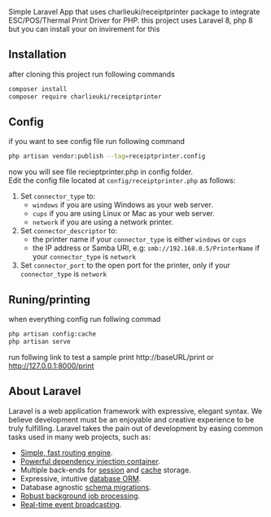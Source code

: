 Simple Laravel App that uses charlieuki/receiptprinter package to integrate ESC/POS/Thermal Print Driver for PHP.
this project uses Laravel 8, php 8 but you can install your on invirement for this 
## Installation 
after cloning this project run following commands
``` bash
composer install
composer require charlieuki/receiptprinter
```
## Config
if you want to see config file run following command
``` bash
php artisan vendor:publish --tag=receiptprinter.config
```
now you will see file recieptprinter.php in config folder. <br>
Edit the config file located at `config/receiptprinter.php` as follows:

1. Set `connector_type` to:
    - `windows` if you are using Windows as your web server.
    - `cups` if you are using Linux or Mac as your web server.
    - `network` if you are using a network printer.
2. Set `connector_descriptor` to:
    - the printer name if your `connector_type` is either `windows` or `cups`
    - the IP address or Samba URI, e.g: `smb://192.168.0.5/PrinterName` if your `connector_type` is `network`
3. Set `connector_port` to the open port for the printer, only if your `connector_type` is `network`

## Runing/printing
when everything config run follwing commad
``` bash
php artisan config:cache
php artisan serve
```
run follwing link to test a sample print
http://baseURL/print or http://127.0.0.1:8000/print


## About Laravel

Laravel is a web application framework with expressive, elegant syntax. We believe development must be an enjoyable and creative experience to be truly fulfilling. Laravel takes the pain out of development by easing common tasks used in many web projects, such as:

- [Simple, fast routing engine](https://laravel.com/docs/routing).
- [Powerful dependency injection container](https://laravel.com/docs/container).
- Multiple back-ends for [session](https://laravel.com/docs/session) and [cache](https://laravel.com/docs/cache) storage.
- Expressive, intuitive [database ORM](https://laravel.com/docs/eloquent).
- Database agnostic [schema migrations](https://laravel.com/docs/migrations).
- [Robust background job processing](https://laravel.com/docs/queues).
- [Real-time event broadcasting](https://laravel.com/docs/broadcasting). 
